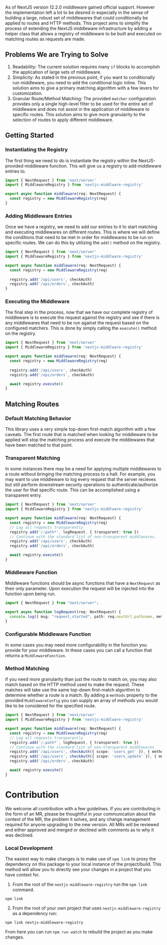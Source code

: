 As of NextJS version 12.2.0 middleware gained official support. However the implementation left a lot to be desired in especially in the sense of building a large, robust set of middlewares that could conditionally be applied to routes and HTTP methods. This project aims to simplify the process of extending the NextJS middleware infrastructure by adding a helper class that allows a registry of middleware to be built and executed on matching routes as requests are made.

## Problems We are Trying to Solve
1. Readability: The current solution requires many `if` blocks to accomplish the application of large sets of middleware.
2. Simplicity: As stated in the previous point, if you want to conditionally run middleware, you need to add the conditional logic inline. This solution aims to give a primary matching algorithm with a few levers for customization.
3. Granular Route/Method Matching: The provided `matcher` configuration provides only a single high-level filter to be used for the entire set of middleware and does not assist in the application of middleware to specific routes. This solution aims to give more granularity to the selection of routes to apply different middleware.

## Getting Started
### Instantiating the Registry
The first thing we need to do is instantiate the registry within the NextJS-provided middleware function. This will give us a registry to add middleware entries to.
```typescript
import { NextRequest } from 'next/server'
import { MiddlewareRegistry } from 'nextjs-middlware-registry'

export async function middleware(req: NextRequest) {
  const registry = new MiddlewareRegistry(req)
}
```

### Adding Middleware Entries
Once we have a registry, we need to add our entries to it to start matching and executing middlewares on different routes. This is where we will define the conditions that need to be met in order for middlewares to be run on specific routes. We can do this by utilizing the `add()` method on the registry.
```typescript
import { NextRequest } from 'next/server'
import { MiddlewareRegistry } from 'nextjs-middlware-registry'

export async function middleware(req: NextRequest) {
  const registry = new MiddlewareRegistry(req)
    
  registry.add('/api/users', checkAuth)
  registry.add('/api/orders', checkAuth)
}
```

### Executing the Middleware
The final step in the process, now that we have our complete registry of middleware is to execute the request against the registry and see if there is any middlewares that need to be run against the request based on the configured matchers. This is done by simply calling the `execute()` method on the registry.
```typescript
import { NextRequest } from 'next/server'
import { MiddlewareRegistry } from 'nextjs-middlware-registry'

export async function middleware(req: NextRequest) {
  const registry = new MiddlewareRegistry(req)
    
  registry.add('/api/users', checkAuth)
  registry.add('/api/orders', checkAuth)  

  await registry.execute()
}
```

## Matching Routes
### Default Matching Behavior
This library uses a very simple top-down first-match algorithm with a few caveats. The first route that is matched when looking for middleware to be applied will stop the matching process and execute the middlewares that have been matched to that point.

### Transparent Matching
In some instances there may be a need for applying multiple middlewares to a route without bringing the matching process to a halt. For example, you may want to use middleware to log every request that the server recieves but still perform downstream security operations to authenticate/authorize the user for that specific route. This can be accomplished using a transparent entry.
```typescript
import { NextRequest } from 'next/server'
import { MiddlewareRegistry } from 'nextjs-middlware-registry'

export async function middleware(req: NextRequest) {
  const registry = new MiddlewareRegistry(req)
  // Log all requests transparently
  registry.add('/:path*', logRequest, { transparent: true })
  // Continue with the standard list of non-transparent middlewares.  
  registry.add('/api/users', checkAuth)
  registry.add('/api/orders', checkAuth)  

  await registry.execute()
}
```

### Middleware Function
Middleware functions should be async functions that have a `NextRequest` as their only parameter. Upon execution the request will be injected into the function upon being run.

```typescript
import { NextRequest } from "next/server";

export async function logRequest(req: NextRequest) {
  console.log({ msg: "request_started", path: req.nextUrl.pathname, method: req.nextUrl.method })
}
```

### Configurable Middleware Function
In some cases you may need more configurability in the function you provide for your middleware. In these cases you can call a function that returns a `MiddlewareFunction`.

### Method Matching
If you need more granularity than just the route to match on, you may also match based on the HTTP method used to make the request. These matches will take use the same top-down first-match algorithm to determine whether a route is a match. By adding a `methods` property to the provided `MiddlewareConfig` you can supply an array of methods you would like to be considered for the specified route.
```typescript
import { NextRequest } from 'next/server'
import { MiddlewareRegistry } from 'nextjs-middlware-registry'

export async function middleware(req: NextRequest) {
  const registry = new MiddlewareRegistry(req)
  // Log all requests transparently
  registry.add('/:path*', logRequest, { transparent: true })
  // Continue with the standard list of non-transparent middlewares.
  registry.add('/api/users', checkAuth({ scope: 'users_get' }), { methods: ['GET']})  
  registry.add('/api/users', checkAuth({ scope: 'users_update' }), { methods: ['PUT', 'POST', 'DELETE']})
  registry.add('/api/orders', checkAuth)  

  await registry.execute()
}
```

# Contribution
We welcome all contribution with a few guidelines. If you are contributing in the form of an MR, please be thoughtful in
your communication about the context of the MR, the problem it solves, and any change management required for anyone
upgrading to the new version. All MRs will be reviewed and either approved and merged or declined with comments as to
why it was declined.

### Local Development
The easiest way to make changes is to make use of `npm link` to proxy the dependency on this package to your local
instance of the project/build. This method will allow you to directly see your changes in a project that you have
context for.

1. From the root of the `nextjs-middleware-registry` run the `npm link` command.
```shell
npm link
```
2. From the root of your own project that uses `nextjs-middleware-registry` as a dependency run:
```shell
npm link nextjs-middleware-registry
```

From here you can run `npm run watch` to rebuild the project as you make changes.